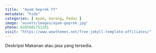 ```yaml
---
title:  "Ayam Geprek YY"
metadate: "hide"
categories: [ Ayam, Goreng, Pedas ]
image: "assets/images/ayam-geprek.jpg"
phone: 6285601751281
visit: "https://www.wowthemes.net/free-jekyll-template-affiliates/"
---
```

Deskripsi Makanan atau jasa yang tersedia.
